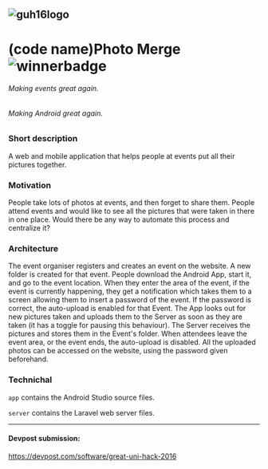 ![guh16logo](http://greatunihack.com/img/logo.png)
---

# (code name)Photo Merge ![winnerbadge](https://img.shields.io/badge/greatunihack2016-winner-a000a0.svg)
###### Making events great again.
###### Making Android great again.

### Short description
A web and mobile application that helps people at events put all their pictures together.

### Motivation
People take lots of photos at events, and then forget to share them. People attend events and would like to see all the pictures that were taken in there in one place. Would there be any way to automate this process and centralize it?

### Architecture
The event organiser registers and creates an event on the website. A new folder is created for that event.
People download the Android App, start it, and go to the event location. When they enter the area of the event, if the event is currently happening, they get a notification which takes them to a screen allowing them to insert a password of the event. If the password is correct, the auto-upload is enabled for that Event. 
The App looks out for new pictures taken and uploads them to the Server as soon as they are taken (it has a toggle for pausing this behaviour). 
The Server receives the pictures and stores them in the Event's folder.
When attendees leave the event area, or the event ends, the auto-upload is disabled.
All the uploaded photos can be accessed on the website, using the password given beforehand.

### Technichal
```app``` contains the Android Studio source files.


```server``` contains the Laravel web server files.

---
#### Devpost submission:
https://devpost.com/software/great-uni-hack-2016
